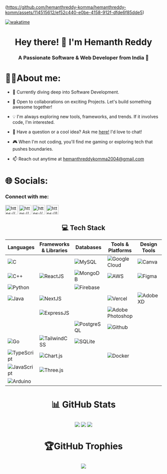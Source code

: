 (https://github.com/hemanthreddy-komma/hemanthreddy-komm/assets/114515612/ef52c440-e0be-4158-912f-dfde6f85dde5)

[![wakatime](https://wakatime.com/badge/user/d4f21e3d-6c5a-4463-b163-cc751fd58542.svg)](https://wakatime.com/@d4f21e3d-6c5a-4463-b163-cc751fd58542)
<h1 align="center">Hey there! 👋 I'm Hemanth Reddy</h1> 
<h3 align="center">A Passionate Software & Web Developer from India 🚀</h3>

# 👨‍💻About me:

- 🔭 Currently diving deep into Software Development.

- 🤝 Open to collaborations on exciting Projects. Let's build something awesome together!

- 💡 I'm always exploring new tools, frameworks, and trends. If it involves code, I'm interested.

- 💬 Have a question or a cool idea? Ask me <a href="https://github.com/hemanthreddy-komma/hemanthreddy-komma/issues">here!</a> I'd love to chat!

- 🎮 When I'm not coding, you'll find me gaming or exploring tech that pushes boundaries.

- 📫 Reach out anytime at hemanthreddykomma2004@gmail.com


# 🌐 Socials:
<h3 align="left">Connect with me:</h3>
<p align="left">
<a href="https://linkedin.com/https://www.linkedin.com/in/komma-hemanth-reddy-964269270/" target="blank"><img align="center" src="https://raw.githubusercontent.com/rahuldkjain/github-profile-readme-generator/master/src/images/icons/Social/linked-in-alt.svg" alt="https://www.linkedin.com/in/komma-hemanth-reddy-964269270/" height="30" width="40" /></a>
<a href="https://instagram.com/https://www.instagram.com/hemanth__reddy__k_/?hl=en" target="blank"><img align="center" src="https://raw.githubusercontent.com/rahuldkjain/github-profile-readme-generator/master/src/images/icons/Social/instagram.svg" alt="https://www.instagram.com/hemanth__reddy__k_/" height="30" width="40" /></a>
<a href="https://www.codechef.com/users/https://www.codechef.com/users/hemanthreddyk3" target="blank"><img align="center" src="https://cdn.jsdelivr.net/npm/simple-icons@3.1.0/icons/codechef.svg" alt="https://www.codechef.com/users/hemanthreddyk3" height="30" width="40" /></a>
<a href="https://www.leetcode.com/https://leetcode.com/HemanthKomma/" target="blank"><img align="center" src="https://raw.githubusercontent.com/rahuldkjain/github-profile-readme-generator/master/src/images/icons/Social/leet-code.svg" alt="https://leetcode.com/HemanthKomma/" height="30" width="40" /></a>


<h2 align="center">💻 Tech Stack</h2>

<div align="center">

| Languages     | Frameworks & Libraries | Databases    | Tools & Platforms | Design Tools  |
| ------------- | ---------------------- | ------------ | ----------------- | ------------- |
| ![C](https://img.shields.io/badge/c-%2300599C.svg?style=for-the-badge&logo=c&logoColor=white) | | ![MySQL](https://img.shields.io/badge/mysql-%2300f.svg?style=for-the-badge&logo=mysql&logoColor=white) | ![Google Cloud](https://img.shields.io/badge/Google%20Cloud-%234285F4.svg?style=for-the-badge&logo=google-cloud&logoColor=white) | ![Canva](https://img.shields.io/badge/Canva-%2300C4CC.svg?style=for-the-badge&logo=Canva&logoColor=white) |
| ![C++](https://img.shields.io/badge/c++-%2300599C.svg?style=for-the-badge&logo=c%2B%2B&logoColor=white) | ![ReactJS](https://img.shields.io/badge/react-%2320232a.svg?style=for-the-badge&logo=react&logoColor=%2361DAFB) | ![MongoDB](https://img.shields.io/badge/MongoDB-%234ea94b.svg?style=for-the-badge&logo=mongodb&logoColor=white) | ![AWS](https://img.shields.io/badge/aws-%23232F3E.svg?style=for-the-badge&logo=amazon-aws&logoColor=white) | ![Figma](https://img.shields.io/badge/Figma-%23F24E1E.svg?style=for-the-badge&logo=figma&logoColor=white) |
| ![Python](https://img.shields.io/badge/python-3670A0?style=for-the-badge&logo=python&logoColor=ffdd54) | | ![Firebase](https://img.shields.io/badge/firebase-%23039BE5.svg?style=for-the-badge&logo=firebase) |  | |
| ![Java](https://img.shields.io/badge/Java-ED8B00?style=for-the-badge&logo=openjdk&logoColor=white) | ![NextJS](https://img.shields.io/badge/next.js-%23000000.svg?style=for-the-badge&logo=nextdotjs&logoColor=white) | | ![Vercel](https://img.shields.io/badge/vercel-%23000000.svg?style=for-the-badge&logo=vercel&logoColor=white) | ![AdobeXD](https://img.shields.io/badge/Adobe%20XD-470137?style=for-the-badge&logo=adobexd&logoColor=FF61F6) |
| | ![ExpressJS](https://img.shields.io/badge/express.js-%23404d59.svg?style=for-the-badge&logo=express&logoColor=white) |  | ![Adobe Photoshop](https://img.shields.io/badge/Adobe%20Photoshop-31A8FF.svg?style=for-the-badge&logo=adobe-photoshop&logoColor=white) |
|  |  | ![PostgreSQL](https://img.shields.io/badge/Postgres-%23316192.svg?style=for-the-badge&logo=postgresql&logoColor=white) | ![Github](https://img.shields.io/badge/github-%23181717.svg?style=for-the-badge&logo=github&logoColor=white) |  |
| ![Go](https://img.shields.io/badge/Go-00ADD8.svg?style=for-the-badge&logo=go&logoColor=white) | ![TailwindCSS](https://img.shields.io/badge/tailwindcss-%2338B2AC.svg?style=for-the-badge&logo=tailwind-css&logoColor=white) | ![SQLite](https://img.shields.io/badge/sqlite-%2307405e.svg?style=for-the-badge&logo=sqlite&logoColor=white) |  | |
| ![TypeScript](https://img.shields.io/badge/typescript-%23007ACC.svg?style=for-the-badge&logo=typescript&logoColor=white) | ![Chart.js](https://img.shields.io/badge/chart.js-F5788D.svg?style=for-the-badge&logo=chart.js&logoColor=white) |  | ![Docker](https://img.shields.io/badge/docker-%232496ED.svg?style=for-the-badge&logo=docker&logoColor=white) | |
| ![JavaScript](https://img.shields.io/badge/javascript-%23323330.svg?style=for-the-badge&logo=javascript&logoColor=%23F7DF1E) | ![Three.js](https://img.shields.io/badge/threejs-black?style=for-the-badge&logo=three.js&logoColor=white) |  |  | |
| ![Arduino](https://img.shields.io/badge/Arduino-00979D.svg?style=for-the-badge&logo=arduino&logoColor=white) |  |  | | |

</div>


# <p align="center">📊 GitHub Stats </p>
<p align="center">
<img src="https://github-readme-stats.vercel.app/api?username=hemanthreddy-komma&theme=dark&hide_border=true&include_all_commits=false&count_private=false"/> <img src="https://github-readme-streak-stats.herokuapp.com/?user=hemanthreddy-komma&theme=dark&hide_border=true" />
 <img  src="https://github-readme-activity-graph.vercel.app/graph?username=hemanthreddy-komma&bg_color=21232a&color=a8eeff&line=61dafb&point=f0fcff&area=true&hide_border=false" />
 </p>

# <p align="center">🏆GitHub Trophies</p>
<p align="center"><img src="https://github-profile-trophy.vercel.app/?username=hemanthreddy-komma&theme=radical&no-frame=false&no-bg=true&margin-w=4"></p>
